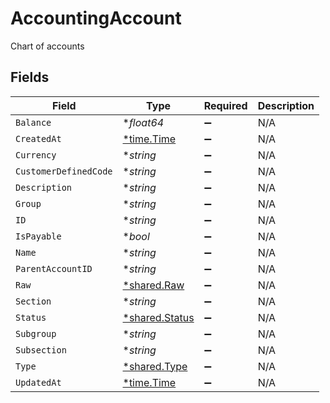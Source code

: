 # AccountingAccount

Chart of accounts


## Fields

| Field                                                  | Type                                                   | Required                                               | Description                                            |
| ------------------------------------------------------ | ------------------------------------------------------ | ------------------------------------------------------ | ------------------------------------------------------ |
| `Balance`                                              | **float64*                                             | :heavy_minus_sign:                                     | N/A                                                    |
| `CreatedAt`                                            | [*time.Time](https://pkg.go.dev/time#Time)             | :heavy_minus_sign:                                     | N/A                                                    |
| `Currency`                                             | **string*                                              | :heavy_minus_sign:                                     | N/A                                                    |
| `CustomerDefinedCode`                                  | **string*                                              | :heavy_minus_sign:                                     | N/A                                                    |
| `Description`                                          | **string*                                              | :heavy_minus_sign:                                     | N/A                                                    |
| `Group`                                                | **string*                                              | :heavy_minus_sign:                                     | N/A                                                    |
| `ID`                                                   | **string*                                              | :heavy_minus_sign:                                     | N/A                                                    |
| `IsPayable`                                            | **bool*                                                | :heavy_minus_sign:                                     | N/A                                                    |
| `Name`                                                 | **string*                                              | :heavy_minus_sign:                                     | N/A                                                    |
| `ParentAccountID`                                      | **string*                                              | :heavy_minus_sign:                                     | N/A                                                    |
| `Raw`                                                  | [*shared.Raw](../../../pkg/models/shared/raw.md)       | :heavy_minus_sign:                                     | N/A                                                    |
| `Section`                                              | **string*                                              | :heavy_minus_sign:                                     | N/A                                                    |
| `Status`                                               | [*shared.Status](../../../pkg/models/shared/status.md) | :heavy_minus_sign:                                     | N/A                                                    |
| `Subgroup`                                             | **string*                                              | :heavy_minus_sign:                                     | N/A                                                    |
| `Subsection`                                           | **string*                                              | :heavy_minus_sign:                                     | N/A                                                    |
| `Type`                                                 | [*shared.Type](../../../pkg/models/shared/type.md)     | :heavy_minus_sign:                                     | N/A                                                    |
| `UpdatedAt`                                            | [*time.Time](https://pkg.go.dev/time#Time)             | :heavy_minus_sign:                                     | N/A                                                    |